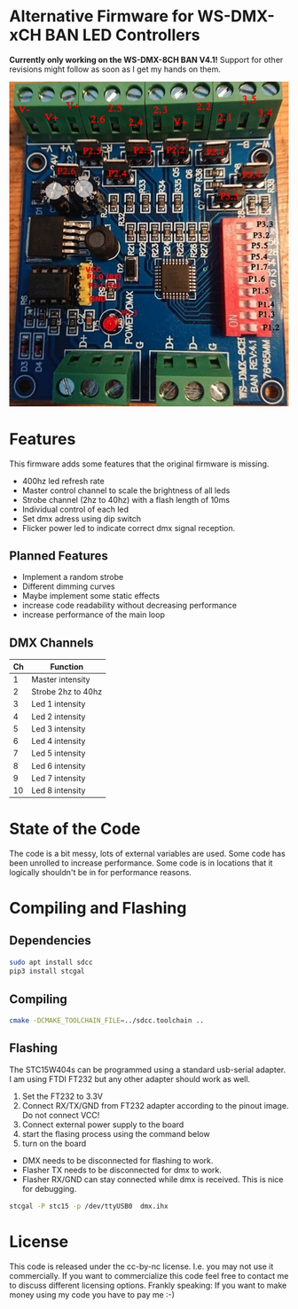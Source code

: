 # Alternative Firmware for WS-DMX-xCH BAN LED Controllers
**Currently only working on the WS-DMX-8CH BAN V4.1!** Support for other revisions might follow as soon as I get my hands on them.

![](https://raw.githubusercontent.com/arneboe/ws-dmx-ban-alt-firmware/main/programmer_pinout.jpg?v=2&s=10)



# Features
This firmware adds some features that the original firmware is missing.

* 400hz led refresh rate
* Master control channel to scale the brightness of all leds
* Strobe channel (2hz to 40hz) with a flash length of 10ms
* Individual control of each led
* Set dmx adress using dip switch
* Flicker power led to indicate correct dmx signal reception.

## Planned Features
* Implement a random strobe
* Different dimming curves
* Maybe implement some static effects
* increase code readability without decreasing performance
* increase performance of the main loop


## DMX Channels

|Ch | Function|
|---|---------|
|1 | Master intensity |
|2 | Strobe 2hz to 40hz |
|3 | Led 1 intensity | 
|4 | Led 2 intensity | 
|5 | Led 3 intensity | 
|6 | Led 4 intensity | 
|7 | Led 5 intensity | 
|8 | Led 6 intensity | 
|9 | Led 7 intensity | 
|10 | Led 8 intensity | 




# State of the Code
The code is a bit messy, lots of external variables are used.
Some code has been unrolled to increase performance.
Some code is in locations that it logically shouldn't be in for performance reasons.


# Compiling and Flashing
## Dependencies
```bash
sudo apt install sdcc
pip3 install stcgal
```
## Compiling
```bash
cmake -DCMAKE_TOOLCHAIN_FILE=../sdcc.toolchain ..
```

## Flashing
The STC15W404s can be programmed using a standard usb-serial adapter.
I am using FTDI FT232 but any other adapter should work as well.

1. Set the FT232 to 3.3V
2. Connect RX/TX/GND from FT232 adapter according to the pinout image. Do not connect VCC!
3. Connect external power supply to the board
4. start the flasing process using the command below
5. turn on the board

- DMX needs to be disconnected for flashing to work.
- Flasher TX needs to be disconnected for dmx to work.
- Flasher RX/GND can stay connected while dmx is received. This is nice for debugging.


```bash
stcgal -P stc15 -p /dev/ttyUSB0  dmx.ihx
```


# License
This code is released under the cc-by-nc license. I.e. you may not use it commercially.
If you want to commercialize this code feel free to contact me to discuss different licensing options.
Frankly speaking: If you want to make money using my code you have to pay me :-)





